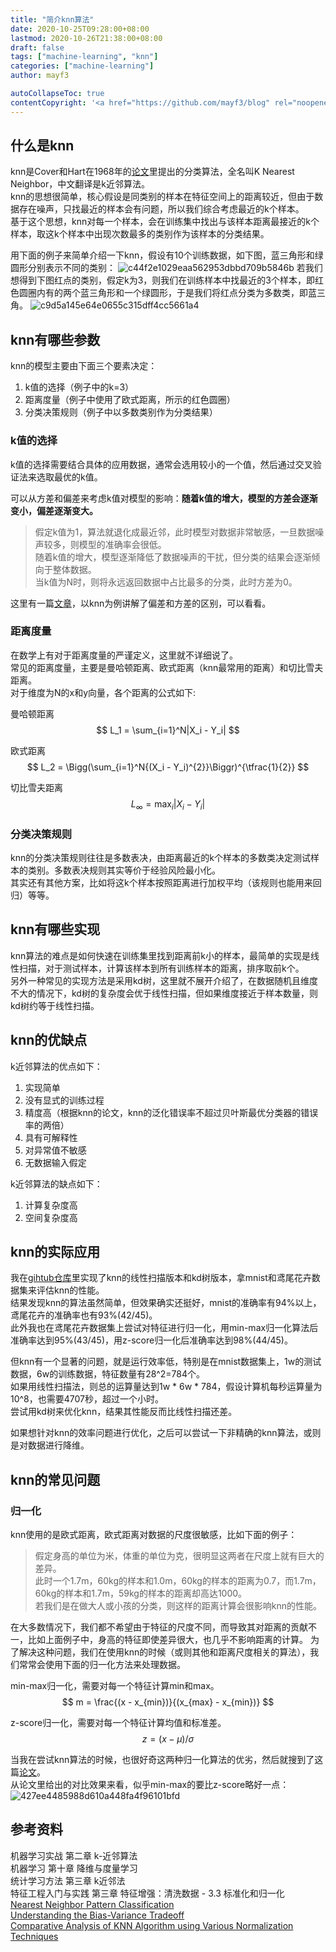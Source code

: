 ```yaml
---
title: "简介knn算法"
date: 2020-10-25T09:28:00+08:00
lastmod: 2020-10-26T21:38:00+08:00
draft: false
tags: ["machine-learning", "knn"]
categories: ["machine-learning"]
author: mayf3

autoCollapseToc: true
contentCopyright: '<a href="https://github.com/mayf3/blog" rel="noopener" target="_blank">See origin</a>'
---
```


## 什么是knn

knn是Cover和Hart在1968年的[论文](https://pdfs.semanticscholar.org/a3c7/50febe8e72a1e377fbae1a723768b233e9e9.pdf?_ga=2.260660749.1635069309.1608960216-652721388.1605965658)里提出的分类算法，全名叫K Nearest Neighbor，中文翻译是k近邻算法。  
knn的思想很简单，核心假设是同类别的样本在特征空间上的距离较近，但由于数据存在噪声，只找最近的样本会有问题，所以我们综合考虑最近的k个样本。  
基于这个思想，knn对每一个样本，会在训练集中找出与该样本距离最接近的k个样本，取这k个样本中出现次数最多的类别作为该样本的分类结果。  

用下面的例子来简单介绍一下knn，假设有10个训练数据，如下图，蓝三角形和绿圆形分别表示不同的类别：
![c44f2e1029eaa562953dbbd709b5846b](/knn/DEBCF616-2EB5-42C7-9CA2-0B7C2F1BC9F5.png)
若我们想得到下图红点的类别，假定k为3，则我们在训练样本中找最近的3个样本，即红色圆圈内有的两个蓝三角形和一个绿圆形，于是我们将红点分类为多数类，即蓝三角。
![c9d5a145e64e0655c315dff4cc5661a4](/knn/B4D9B651-D5A7-4A37-87A6-0AF9614DED62.png)

##  knn有哪些参数
knn的模型主要由下面三个要素决定：
1. k值的选择（例子中的k=3）
2. 距离度量（例子中使用了欧式距离，所示的红色圆圈）
3. 分类决策规则（例子中以多数类别作为分类结果）

### k值的选择
k值的选择需要结合具体的应用数据，通常会选用较小的一个值，然后通过交叉验证法来选取最优的k值。

可以从方差和偏差来考虑k值对模型的影响：**随着k值的增大，模型的方差会逐渐变小，偏差逐渐变大。**
>假定k值为1，算法就退化成最近邻，此时模型对数据非常敏感，一旦数据噪声较多，则模型的准确率会很低。  
>随着k值的增大，模型逐渐降低了数据噪声的干扰，但分类的结果会逐渐倾向于整体数据。  
>当k值为N时，则将永远返回数据中占比最多的分类，此时方差为0。

这里有一篇[文章](http://scott.fortmann-roe.com/docs/BiasVariance.html)，以knn为例讲解了偏差和方差的区别，可以看看。

### 距离度量
在数学上有对于距离度量的严谨定义，这里就不详细说了。  
常见的距离度量，主要是曼哈顿距离、欧式距离（knn最常用的距离）和切比雪夫距离。  
对于维度为N的x和y向量，各个距离的公式如下:

曼哈顿距离
$$
L_1 = \sum_{i=1}^N|X_i - Y_i|
$$

欧式距离
$$
L_2 = \Bigg(\sum_{i=1}^N{(X_i - Y_i)^{2}}\Biggr)^{\tfrac{1}{2}}
$$

切比雪夫距离
$$
L_\infty = \max_i|X_i - Y_i|
$$

### 分类决策规则
knn的分类决策规则往往是多数表决，由距离最近的k个样本的多数类决定测试样本的类别。多数表决规则其实等价于经验风险最小化。  
其实还有其他方案，比如将这k个样本按照距离进行加权平均（该规则也能用来回归）等等。

## knn有哪些实现
knn算法的难点是如何快速在训练集里找到距离前k小的样本，最简单的实现是线性扫描，对于测试样本，计算该样本到所有训练样本的距离，排序取前k个。  
另外一种常见的实现方法是采用kd树，这里就不展开介绍了，在数据随机且维度不大的情况下，kd树的复杂度会优于线性扫描，但如果维度接近于样本数量，则kd树约等于线性扫描。

## knn的优缺点
k近邻算法的优点如下：
1. 实现简单
2. 没有显式的训练过程
3. 精度高（根据knn的论文，knn的泛化错误率不超过贝叶斯最优分类器的错误率的两倍）
4. 具有可解释性
5. 对异常值不敏感
6. 无数据输入假定

k近邻算法的缺点如下：
1. 计算复杂度高
2. 空间复杂度高

## knn的实际应用

我在[gihtub仓库](https://github.com/mayf3/machine_learning/tree/master/algorithm/knn)里实现了knn的线性扫描版本和kd树版本，拿mnist和鸢尾花卉数据集来评估knn的性能。  
结果发现knn的算法虽然简单，但效果确实还挺好，mnist的准确率有94%以上，鸢尾花卉的准确率也有93%(42/45)。  
此外我也在鸢尾花卉数据集上尝试对特征进行归一化，用min-max归一化算法后准确率达到95%(43/45)，用z-score归一化后准确率达到98%(44/45)。

但knn有一个显著的问题，就是运行效率低，特别是在mnist数据集上，1w的测试数据，6w的训练数据，特征数量有28^2=784个。  
如果用线性扫描法，则总的运算量达到1w * 6w * 784，假设计算机每秒运算量为10^8，也需要4707秒，超过一个小时。  
尝试用kd树来优化knn，结果其性能反而比线性扫描还差。

如果想针对knn的效率问题进行优化，之后可以尝试一下非精确的knn算法，或则是对数据进行降维。

## knn的常见问题

### 归一化
knn使用的是欧式距离，欧式距离对数据的尺度很敏感，比如下面的例子：  

>假定身高的单位为米，体重的单位为克，很明显这两者在尺度上就有巨大的差异。  
>此时一个1.7m，60kg的样本和1.0m，60kg的样本的距离为0.7，而1.7m，60kg的样本和1.7m，59kg的样本的距离却高达1000。  
>若我们是在做大人或小孩的分类，则这样的距离计算会很影响knn的性能。

在大多数情况下，我们都不希望由于特征的尺度不同，而导致其对距离的贡献不一，比如上面例子中，身高的特征即使差异很大，也几乎不影响距离的计算。
为了解决这种问题，我们在使用knn的时候（或则其他和距离尺度相关的算法），我们常常会使用下面的归一化方法来处理数据。

min-max归一化，需要对每一个特征计算min和max。
$$
m = \frac{(x - x_{min})}{(x_{max} - x_{min})}
$$

z-score归一化，需要对每一个特征计算均值和标准差。
$$
z = (x - \mu) / \sigma
$$

当我在尝试knn算法的时候，也很好奇这两种归一化算法的优劣，然后就搜到了这篇[论文](http://j.mecs-press.net/ijcnis/ijcnis-v9-n11/IJCNIS-V9-N11-4.pdf)。  
从论文里给出的对比效果来看，似乎min-max的要比z-score略好一点：
![427ee4485988d610a448fa4f96101bfd](/knn/B4491EA5-817E-4F13-8994-50BE70C206D2.png)

## 参考资料
机器学习实战 第二章 k-近邻算法  
机器学习 第十章 降维与度量学习  
统计学习方法 第三章 k近邻法  
特征工程入门与实践 第三章 特征增强：清洗数据 - 3.3 标准化和归一化  
[Nearest Neighbor Pattern Classification](https://pdfs.semanticscholar.org/a3c7/50febe8e72a1e377fbae1a723768b233e9e9.pdf?_ga=2.260660749.1635069309.1608960216-652721388.1605965658)  
[Understanding the Bias-Variance Tradeoff](http://scott.fortmann-roe.com/docs/BiasVariance.html)  
[Comparative Analysis of KNN Algorithm using Various Normalization Techniques](http://j.mecs-press.net/ijcnis/ijcnis-v9-n11/IJCNIS-V9-N11-4.pdf)  
